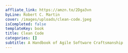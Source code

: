 ```yaml
---
affliate_link: https://amzn.to/2Dga3vn
byLine: Robert C. Martin
cover: /images/uploads/clean-code.jpeg
isCompleted: false
templateKey: book
title: Clean Code
categories: []
subtitle: A Handbook of Agile Software Craftsmanship
---
```

